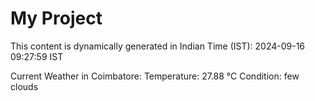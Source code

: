 # My Project

This content is dynamically generated in Indian Time (IST): 2024-09-16 09:27:59 IST


Current Weather in Coimbatore:
Temperature: 27.88 °C
Condition: few clouds
